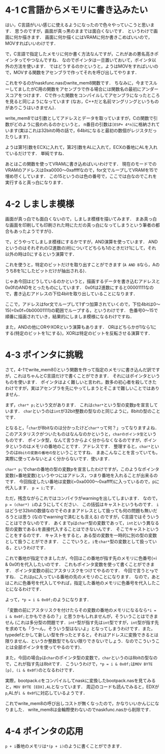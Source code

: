 # 4-1 C言語からメモリに書き込みたい

はい，C言語がいい感じに使えるようになったので色々やっていこうと思います．
思うのですが，画面が真っ黒のままでは面白くないです．
というわけで画面に何か描きます．
画面に何か描くにはVRAMに何か書きこめばいいので，MOVすればいいわけです．

で，C言語で指定したメモリに何か書く方法なんですが，これがあの悪名高きポインタってやつなんですね．
なのでポインタは一旦置いておいて，ポインタ以外の方法を使います．
ではどうするのかというと，ようはMOVをすればいいので，MOVする関数をアセンブラで作ってそれを呼び出してやります．

これをやるのがnaskfunc.nasのwrite_mem8関数です．
ちなみに，今までスルーしてましたがC用の関数をアセンブラで作る場合には関数名の最初にアンダースコアをつけます．
Cで作った関数をコンパイルしてアセンブラになったところを見ると同じようになっています
(なお，C++だと名前マングリングというものがありこうはいきません)．

write_mem8では引数としてアドレスとデータを取っていますが，Cの関数で引数がどのように扱われるのかというと，
n番目の引数は```[ESP+ 4*n]```に格納されています(実はこれは32bitの時の話で，64bitになると最初の数個がレジスタだったりします)．

ようは第1引数をECXに入れて，第2引数をALに入れて，ECXの番地にALを入れているだけです．
単純ですね．

あとはこの関数を使ってVRAMに書き込めばいいわけです．
現在のモードでのVRAMのアドレスは0xa0000〜0xaffffなので，for文でループしてVRAMを15で埋め尽くしています．
この15というのは色の番号で，ここでは白なのでこれを実行すると真っ白になります．

# 4-2 しましま模様
画面が真っ白でも面白くないので，しましま模様を描いてみます．
まあ真っ白な画面を印刷しても印刷された時にただの真っ白になってしまうという筆者の都合もあったようですが()．

で，どうやってしましま模様にするかですが，AND演算を使っています．
ANDというのはそれぞれの(2進数の)桁についてどちらも1のときだけ1にして，それ以外の時は0にするという演算です．

これを使うと，特定のビットだけを取り出すことができます
(```A AND B```なら，AのうちBを1にしたビットだけが抽出される)．

じゃあ今回はどうしているのかというと，描画するデータを書き込むアドレスと0x0fのANDをとったものにしています．
0x0fは2進数にすると00001111なので，書き込むアドレスの下位4bitを取り出していることになります．

ここで，アドレスはfor文でループして1ずつ加算されていくので，下位4bitは0〜15(=0x0f=0b00001111)の範囲でループする，というわけです．
色番号0〜15で順番に描画されていき，結果的にしましま模様になるわけですね．


また，ANDの他にORやXORという演算もあります．
ORはどちらかが1なら1にする(特定のビットを1にする)，XORは特定のビットを反転させる演算です．

# 4-3 ポインタに挑戦
さて，4-1でwrite_mem8()という関数を作って指定のメモリに書き込んだ訳ですが，これはちゃんとC言語だけで書くことができます．
それにはポインタというものを使います．
ポインタはよく難しいと言われ，数多の初心者を殺してきたわけですが，実はアセンブラを先にやってしまうとそこまで難しいことではありません．


まず，```char* p;```という文があります．
これは```char*```という型の変数pを宣言しています．
```char```というのは```int```が32bit整数の型なのと同じように，8bitの型のことです．

となると，「```char```が8bitなのは分かったけど```char*```って何？」ってなりますよね．
このアスタリスクがついたものはなんなのかというと，```charのポインタ型```というものです．
ポインタ型，なんて言うからよく分からなくなるのですが，ポインタというのはメモリの番地のことです．アドレスです．
整理すると，```char*```というのは```8bitの変数の番地の型```ということですね．
まあこんなことを言っていても，実際に使ってみないとよく分からないです．使います．

```char* p;```でcharの番地の型の変数pを宣言したわけですが，このようなポインタ変数(=番地変数)というやつにはアドレス，つまり番地を入れることが出来るのです．
今回指定したい番地は変数i(=0xa0000〜0xaffff)に入っているので，pに代入します．
```p = i;```です．

ただ，残念ながらこれではコンパイラがwarningを出してしまいます．
なので，```p = (char*) i```のようにしてください．
この括弧はキャストというものです．
```i```はどうせ32bitの数値なのでそのままアドレスとして扱っても何の問題も無いだろうとは思う
(なのでwarningで済むとも言える)
のですが，C言語ではそういうことはできないのです．
あくまで```p```は```char*```型の変数であって，```int```という異なる型の変数である```i```を直接代入することはできないんです．
そこでキャストということをするのです．
キャストをすると，ある型の変数を一時的に別の型の変数として扱うことができます．
ここでいうと，```i```を```char*```型の変数として扱っている，というわけです．

これで番地が指定できましたが，今回はこの番地が指す先のメモリに色番号(=i & 0x0f)を代入したいのです．
これもポインタ変数を使って書くことができます．
ポインタ変数の前にアスタリスクをつけてやるのです．
今回で言うと```*p```ですね．
これは```p```に入っている番地の先のメモリのことになります．
なので，あとはこれに色番号を代入してやれば，指定した番地のメモリに色番号を代入したことになるわけです．

よって，```*p = i & 0x0f;```のようになります．


「変数の前にアスタリスクを付けたらその変数の番地のメモリになるなら```*i = i & 0x0f;```とかもできるの？」と思うかもしれませんが，そういうことはできません
(これは多分型の問題です．```int*```型が指す先は```int```型ですが，```int```型が指す先を求めても「う〜ん，そういう型はないよ」となってしまうわけです．また，typedefとかして新しい型を作ったとすると，それはアドレスに変換できるとは限りません．というか整数型でもない限りできないでしょう．なのでこういうことは全部ポインタを使ってやるのです)．


また，今回の場合```p```は```char```のポインタ型の変数で，```char```というのは8bitの型なので，これが指す先は8bitです．
こういうわけで，```*p = i & 0x0f;```は```MOV BYTE [p], (i & 0x0f)```のとなるわけです．


実際，bootpack.cをコンパイルしてnaskに変換したbootpack.nasを見てみると，```MOV BYTE [EDX],AL```となっています．
周辺のコードも読んでみると，EDXが```p```,ALが```i & 0x0f```に対応しているようです．


これでwrite_mem8の呼び出しコストが無くなったので，かなりいいかんじになりました．
write_mem8は金輪際使わないのでnaskfunc.nasから削除です．

# 4-4 ポインタの応用
```p + i```番地のメモリは```*(p + i)```のように書くことができます．
